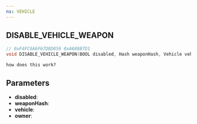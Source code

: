 ```yaml
---
ns: VEHICLE
---
```

## DISABLE_VEHICLE_WEAPON

```c
// 0xF4FC6A6F67D8D856 0xA688B7D1
void DISABLE_VEHICLE_WEAPON(BOOL disabled, Hash weaponHash, Vehicle vehicle, Ped owner);
```

```
how does this work?  
```

## Parameters
* **disabled**: 
* **weaponHash**: 
* **vehicle**: 
* **owner**: 

